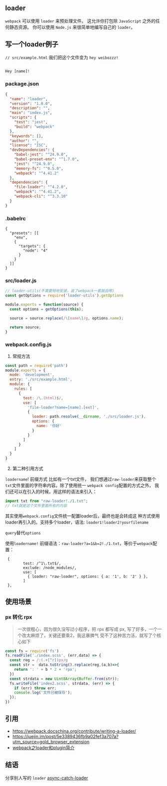 ## loader

`webpack` 可以使用 `loader` 来预处理文件。
这允许你打包除 `JavaScript` 之外的任何静态资源。
你可以使用 `Node.js` 来很简单地编写自己的 `loader`。

## 写一个loader例子
`// src/example.html`
我们把这个文件变为 `hey weibozzz!`
```html

Hey [name]!

```
### package.json
```json
{
  "name": "loader",
  "version": "1.0.0",
  "description": "",
  "main": "index.js",
  "scripts": {
    "test": "jest",
    "build": "webpack"
  },
  "keywords": [],
  "author": "",
  "license": "ISC",
  "devDependencies": {
    "babel-jest": "^24.9.0",
    "babel-preset-env": "^1.7.0",
    "jest": "^24.9.0",
    "memory-fs": "^0.5.0",
    "webpack": "^4.41.2"
  },
  "dependencies": {
    "file-loader": "^4.2.0",
    "webpack": "^4.41.2",
    "webpack-cli": "^3.3.10"
  }
}

```
### .babelrc
```
{
  "presets": [[
    "env",
    {
      "targets": {
        "node": "4"
      }
    }
  ]]
}

```
### src/loader.js
```js
// loader-utils(不需要特地安装，装了webpack一套就自带)
const getOptions = require('loader-utils').getOptions

module.exports = function(source) {
  const options = getOptions(this);

  source = source.replace(/\[name\]/g, options.name);

  return source;
}


```
### webpack.config.js
1. 常规方法
```js
const path = require('path')
module.exports = {
  mode: 'development',
  entry: './src/example.html',
  module: {
    rules: [
      {
        test: /\.(html)$/,
        use: [
          'file-loader?name=[name].[ext]',
          {
            loader: path.resolve(__dirname, './src/loader.js'),
            options: {
              name: '你好'
            }
          }
        ]
      }
    ]
  }
}

``` 

2. 第二种引用方式

`loadername`! 前缀方式 比如有一个txt文件，
我们想通过`raw-loader`来获取整个`txt`文件里面的字符串内容。除了使用统一
`webpack config`配置的方式之外，
我们还可以在引入的时候，用这样的语法来引入：

```js
import txt from "raw-loader!./1.txt";
// txt就是这个文件里面所有的内容
```

其实使用`webpack.config`文件统一配置loader后，最终也是会转成这
种方式使用loader再引入的。支持多个loader，语法: `loader1!loader2!yourfilename`

`query`替代`options`

使用`loadername!` 前缀语法：`raw-loader?a=1&b=2!./1.txt`，等价于`webpack`配置：
```
 {
        test: /^1\.txt$/,
        exclude: /node_modules/,
        use: [
          { loader: "raw-loader", options: { a: '1', b: '2' } },
        ]
 },
```
     

## 使用场景
### px 转化 rpx
> 一次很粗心，因为很久没写过小程序，把 rpx 都写成 px,
> 写了好多，一个一个改太麻烦了，关键还要乘2，我这暴脾气
> 受不了这种苦力活，就写了个核心如下

```js
const fs = require('fs')
fs.readFile('./index.scss', (err,data) => {
  const reg = /:(.+[^r])px/g
  const str =  data.toString().replace(reg,(a,b)=>{
    return ': ' + b * 2 + 'rpx';
  })
  const strdata = new Uint8Array(Buffer.from(str));
  fs.writeFile('index2.scss', strdata, (err) => {
    if (err) throw err;
    console.log('文件已被保存');
  });
})

```
## 引用
- https://webpack.docschina.org/contribute/writing-a-loader/
- https://juejin.im/post/5e3389436fb9a02fef3a707a?utm_source=gold_browser_extension
- [webpack之loader和plugin简介](https://zhuanlan.zhihu.com/p/28245984)

## 结语

分享别人写的 `loader` [async-catch-loader](https://github.com/yeyan1996/async-catch-loader)
